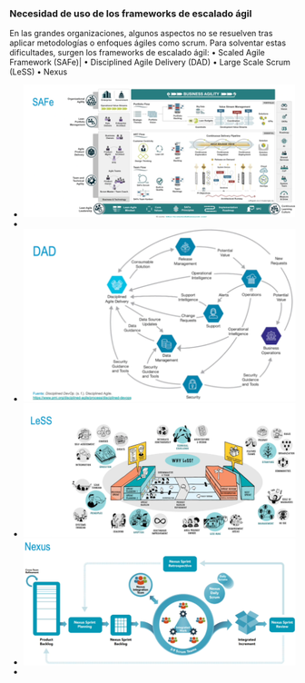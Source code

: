 ### Necesidad de uso de los frameworks de escalado ágil
En las grandes organizaciones, algunos aspectos no se resuelven tras aplicar metodologías o enfoques ágiles como scrum. Para solventar estas dificultades, surgen los frameworks de escalado ágil:
• Scaled Agile Framework (SAFe)|
• Disciplined Agile Delivery (DAD)
• Large Scale Scrum (LeSS)
• Nexus
- ![image.png](../assets/image_1729692430130_0.png)
-
- ![image.png](../assets/image_1729692477143_0.png)
- ![image.png](../assets/image_1729692516847_0.png)
- ![image.png](../assets/image_1729692565240_0.png)
-
